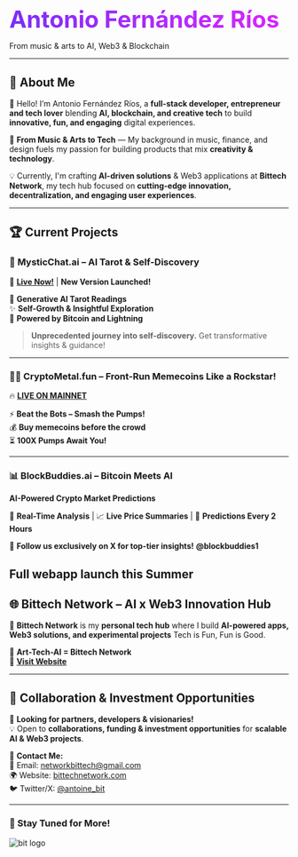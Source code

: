 # <p align="center">
  <span style="background: linear-gradient(90deg, #7b2ff7, #d726ff); 
               -webkit-background-clip: text;
               -webkit-text-fill-color: transparent;
               font-weight: bold;
               font-size: 42px;">
    Antonio Fernández Ríos
  </span>
</p>
 
  From music & arts to AI, Web3 & Blockchain  

---

## 🌟 About Me  

👋 Hello! I’m Antonio Fernández Ríos, a **full-stack developer, entrepreneur and tech lover** blending **AI, blockchain, and creative tech** to build **innovative, fun, and engaging** digital experiences.  

🔮 **From Music & Arts to Tech** — My background in music, finance, and design fuels my passion for building products that mix **creativity & technology**.  

💡 Currently, I'm crafting **AI-driven solutions** & Web3 applications at **Bittech Network**, my tech hub focused on **cutting-edge innovation, decentralization, and engaging user experiences**.  

---

## 🏆 Current Projects  

### 🔮 **MysticChat.ai** – AI Tarot & Self-Discovery  
🚀 **[Live Now!](https://www.mystichat.ai/)** | **New Version Launched!**  

🔮 **Generative AI Tarot Readings**  
✨ **Self-Growth & Insightful Exploration**  
🤖 **Powered by Bitcoin and Lightning**  

> **Unprecedented journey into self-discovery.** Get transformative insights & guidance!  

---

### 🏴‍☠️ **CryptoMetal.fun** – **Front-Run Memecoins Like a Rockstar!**  
🔥 **[LIVE ON MAINNET](https://www.cryptometal.fun/)**  

⚡ **Beat the Bots – Smash the Pumps!**  
💰 **Buy memecoins before the crowd**  
⏳ **100X Pumps Await You!**  

---

### 📊 **BlockBuddies.ai** – **Bitcoin Meets AI**  
**AI-Powered Crypto Market Predictions**  

🔎 **Real-Time Analysis** | 📈 **Live Price Summaries** | 🚀 **Predictions Every 2 Hours**  

📢 **Follow us exclusively on X for top-tier insights!**  **@blockbuddies1**  

Full webapp launch this Summer
---

## 🌐 Bittech Network – AI x Web3 Innovation Hub  

🚀 **Bittech Network** is my **personal tech hub** where I build **AI-powered apps, Web3 solutions, and experimental projects** Tech is Fun, Fun is Good.  

💾 **Art-Tech-AI = Bittech Network**  
🔗 **[Visit Website](https://www.bittechnetwork.com/)**  

---

## 💎 Collaboration & Investment Opportunities  

🤝 **Looking for partners, developers & visionaries!**  
💡 Open to **collaborations, funding & investment opportunities** for **scalable AI & Web3 projects**.  

📩 **Contact Me:**  
📧 Email: [networkbittech@gmail.com](mailto:networkbittech@gmail.com)  
🌍 Website: [bittechnetwork.com](https://www.bittechnetwork.com)  
🐦 Twitter/X: [@antoine_bit](#)   

---

### 🚀 Stay Tuned for More!  

![bit logo](https://github.com/Kukaloka1/Kukaloka1/assets/130247025/a127acb3-5baf-48c3-b9e1-4f5158c8fd2b)  

